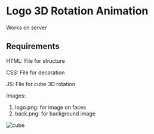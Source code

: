 # Logo 3D Rotation Animation

Works on server

## Requirements

HTML: File for structure

CSS: File for decoration

JS: File for cube 3D rotation

Images: 
1. logo.png: for image on faces
2. back.png: for background image

![cube](https://user-images.githubusercontent.com/64718836/88935523-7bfc8080-d29f-11ea-99dd-1ca4ba438177.png)
